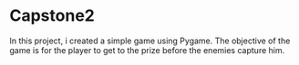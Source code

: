 # Capstone2
In this project, i created a simple game using Pygame.
The objective of the game is for the player to get to the prize before the enemies capture him. 
